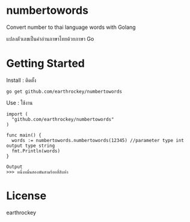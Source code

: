 # numbertowords
Convert number to thai language words with Golang

แปลงตัวเลขเป็นคำอ่านภาษาไทยด้วยภาษา Go
# Getting Started
Install : ติดตั้ง

```go get github.com/earthrockey/numbertowords```

Use : ใช้งาน

```
import (
  "github.com/earthrockey/numbertowords"
)

func main() {
  words := numbertowords.numbertowords(12345) //parameter type int output type string
  fmt.Println(words) 
}
```
```
Output
>>> หนึ่งหมื่นสองพันสามร้อยสี่สิบห้า
```
# License
earthrockey
